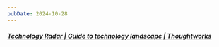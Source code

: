 ```yaml
---
pubDate: 2024-10-28
---
```


##### [Technology Radar | Guide to technology landscape | Thoughtworks](https://www.thoughtworks.com/radar)
  <br>

